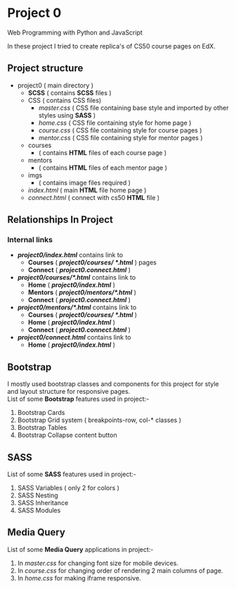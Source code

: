 # Project 0

Web Programming with Python and JavaScript

In these project I tried to create replica's of CS50 course pages on EdX.

## Project structure
- project0 ( main directory )
  - __SCSS__  ( contains __SCSS__ files )
  - CSS   ( contains CSS files)
    - _master.css_ ( CSS file containing base style and imported by other styles using __SASS__ )
    - _home.css_   ( CSS file containing style for home page )
    - _course.css_ ( CSS file containing style for course pages )
    - _mentor.css_ ( CSS file containing style for mentor pages )
  - courses
    - ( contains __HTML__ files of each course page )
  - mentors
    - ( contains __HTML__ files of each mentor page )
  - imgs
    - ( contains image files required )
  - _index.html_   ( main __HTML__ file home page )
  - _connect.html_ ( connect with cs50 __HTML__ file )
## Relationships In Project

  ### Internal links

  - ***project0/index.html*** contains link to
    - __Courses__  ( ***project0/courses/ \*.html*** ) pages  
    - __Connect__  ( ***project0.connect.html*** )
  - ***project0/courses/\*.html*** contains link to
    - __Home__     ( ***project0/index.html*** )
    - __Mentors__  ( ***project0/mentors/\*.html*** )
    - __Connect__  ( ***project0.connect.html*** )
  - ***project0/mentors/\*.html*** contains link to
    - __Courses__  ( ***project0/courses/ \*.html*** )
    - __Home__     ( ***project0/index.html*** )
    - __Connect__  ( ***project0.connect.html*** )
  - ***project0/connect.html*** contains link to
    - __Home__     ( ***project0/index.html*** )


## Bootstrap

I mostly used bootstrap classes and components for this project for style and layout structure for responsive pages. <br>
List of some __Bootstrap__ features used in project:- <br>
  1. Bootstrap Cards
  2. Bootstrap Grid system ( breakpoints-row, col-* classes )
  3. Bootstrap Tables
  4. Bootstrap Collapse content button

## SASS

List of some __SASS__ features used in project:- <br>
  1. SASS Variables ( only 2 for colors )
  2. SASS Nesting
  3. SASS Inheritance
  4. SASS Modules

## Media Query

List of some __Media Query__ applications in project:- <br>
  1. In _master.css_ for changing font size for mobile devices.
  2. In _course.css_ for changing order of rendering 2 main columns of page.   
  3. In _home.css_ for making iframe responsive.
